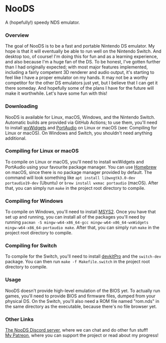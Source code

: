 # NooDS
A (hopefully!) speedy NDS emulator.

### Overview
The goal of NooDS is to be a fast and portable Nintendo DS emulator. My hope is that it will eventually be able to run well on the Nintendo Switch. And desktop too, of course! I'm doing this for fun and as a learning experience, and also because I'm a huge fan of the DS. To be honest, I've gotten further than I had originally expected; with most major features implemented, including a fairly competent 3D renderer and audio output, it's starting to feel like I have a proper emulator on my hands. It may not be a worthy competitor for the other DS emulators just yet, but I believe that I can get it there someday. And hopefully some of the plans I have for the future will make it worthwhile. Let's have some fun with this!

### Downloading
NooDS is available for Linux, macOS, Windows, and the Nintendo Switch. Automatic builds are provided via GitHub Actions; to use them, you'll need to install [wxWidgets](https://www.wxwidgets.org) and [PortAudio](http://www.portaudio.com) on Linux or macOS (see: Compiling for Linux or macOS). On Windows and Switch, you shouldn't need anything additional.

### Compiling for Linux or macOS
To compile on Linux or macOS, you'll need to install wxWidgets and PortAudio using your favourite package manager. You can use [Homebrew](https://brew.sh) on macOS, since there is no package manager provided by default. The command will look something like `apt install libwxgtk3.0-dev portaudio19-dev` (Ubuntu) or `brew install wxmac portaudio` (macOS). After that, you can simply run `make` in the project root directory to compile.

### Compiling for Windows
To compile on Windows, you'll need to install [MSYS2](https://www.msys2.org). Once you have that set up and running, you can install all of the packages you'll need by running `pacman -S mingw-w64-x86_64-gcc mingw-w64-x86_64-wxWidgets mingw-w64-x86_64-portaudio make`. After that, you can simply run `make` in the project root directory to compile.

### Compiling for Switch
To compile for the Switch, you'll need to install [devkitPro](https://devkitpro.org/wiki/Getting_Started) and the `switch-dev` package. You can then run `make -f Makefile.switch` in the project root directory to compile.

### Usage
NooDS doesn't provide high-level emulation of the BIOS yet. To actually run games, you'll need to provide BIOS and firmware files, dumped from your physical DS. On the Switch, you'll also need a ROM file named "rom.nds" in the same directory as the executable, because there's no file browser yet.

### Other Links
[The NooDS Discord server](https://discord.gg/JbNz7y4), where we can chat and do other fun stuff! \
[My Patreon](https://www.patreon.com/Hydr8gon), where you can support the project or read about my progress!
